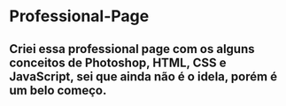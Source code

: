 # Professional-Page

## Criei essa professional page com os alguns conceitos de Photoshop, HTML, CSS e JavaScript, sei que ainda não é o idela, porém é um belo começo.
